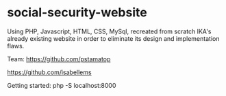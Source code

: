 # social-security-website
Using PHP, Javascript, HTML, CSS, MySql, recreated from scratch IKA's already existing website in order to eliminate its design and implementation flaws. 

Team:
https://github.com/pstamatop

https://github.com/isabellems

Getting started:
php -S localhost:8000


